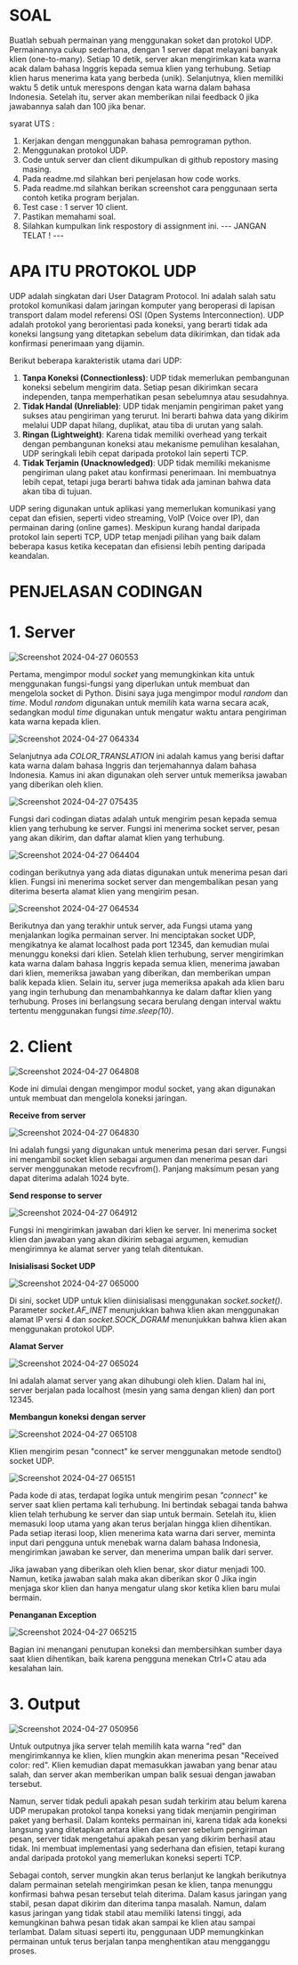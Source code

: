 # SOAL
Buatlah sebuah permainan yang menggunakan soket dan protokol UDP. Permainannya cukup sederhana, dengan 1 server dapat melayani banyak klien (one-to-many). Setiap 10 detik, server akan mengirimkan kata warna acak dalam bahasa Inggris kepada semua klien yang terhubung. Setiap klien harus menerima kata yang berbeda (unik). Selanjutnya, klien memiliki waktu 5 detik untuk merespons dengan kata warna dalam bahasa Indonesia. Setelah itu, server akan memberikan nilai feedback 0 jika jawabannya salah dan 100 jika benar.

syarat UTS :
1. Kerjakan dengan menggunakan bahasa pemrograman python.
2. Menggunakan protokol UDP.
3. Code untuk server dan client dikumpulkan di github repostory masing masing. 
4. Pada readme.md silahkan beri penjelasan how code works.
5. Pada readme.md silahkan berikan screenshot cara penggunaan serta contoh ketika program berjalan. 
6. Test case : 1 server 10 client. 
7. Pastikan memahami soal.
8. Silahkan kumpulkan link respostory di assignment ini.
 --- JANGAN TELAT ! ---

# APA ITU PROTOKOL UDP
UDP adalah singkatan dari User Datagram Protocol. Ini adalah salah satu protokol komunikasi dalam jaringan komputer yang beroperasi di lapisan transport dalam model referensi OSI (Open Systems Interconnection). UDP adalah protokol yang berorientasi pada koneksi, yang berarti tidak ada koneksi langsung yang ditetapkan sebelum data dikirimkan, dan tidak ada konfirmasi penerimaan yang dijamin.

Berikut beberapa karakteristik utama dari UDP:
1. **Tanpa Koneksi (Connectionless)**: UDP tidak memerlukan pembangunan koneksi sebelum mengirim data. Setiap pesan dikirimkan secara independen, tanpa memperhatikan pesan sebelumnya atau sesudahnya.
2. **Tidak Handal (Unreliable)**: UDP tidak menjamin pengiriman paket yang sukses atau pengiriman yang terurut. Ini berarti bahwa data yang dikirim melalui UDP dapat hilang, duplikat, atau tiba di urutan yang salah.
3. **Ringan (Lightweight)**: Karena tidak memiliki overhead yang terkait dengan pembangunan koneksi atau mekanisme pemulihan kesalahan, UDP seringkali lebih cepat daripada protokol lain seperti TCP.
4. **Tidak Terjamin (Unacknowledged)**: UDP tidak memiliki mekanisme pengiriman ulang paket atau konfirmasi penerimaan. Ini membuatnya lebih cepat, tetapi juga berarti bahwa tidak ada jaminan bahwa data akan tiba di tujuan.

UDP sering digunakan untuk aplikasi yang memerlukan komunikasi yang cepat dan efisien, seperti video streaming, VoIP (Voice over IP), dan permainan daring (online games). Meskipun kurang handal daripada protokol lain seperti TCP, UDP tetap menjadi pilihan yang baik dalam beberapa kasus ketika kecepatan dan efisiensi lebih penting daripada keandalan.

# PENJELASAN CODINGAN
# 1. Server
![Screenshot 2024-04-27 060553](https://github.com/phlipvs/UTS-PEMROGRAMAN-JARINGAN/assets/150348543/56e5b6b2-7d4e-4ebb-96f1-b7aef7281206)

Pertama, mengimpor modul *socket* yang memungkinkan kita untuk menggunakan fungsi-fungsi yang diperlukan untuk membuat dan mengelola socket di Python. Disini saya juga mengimpor modul *random* dan *time*. Modul *random* digunakan untuk memilih kata warna secara acak, sedangkan modul *time* digunakan untuk mengatur waktu antara pengiriman kata warna kepada klien.

![Screenshot 2024-04-27 064334](https://github.com/phlipvs/UTS-PEMROGRAMAN-JARINGAN/assets/150348543/1b9a945e-086d-40d7-824e-633b8c19f431)

Selanjutnya ada *COLOR_TRANSLATION* ini adalah kamus yang berisi daftar kata warna dalam bahasa Inggris dan terjemahannya dalam bahasa Indonesia. Kamus ini akan digunakan oleh server untuk memeriksa jawaban yang diberikan oleh klien.

![Screenshot 2024-04-27 075435](https://github.com/phlipvs/UTS-PEMROGRAMAN-JARINGAN/assets/150348543/71a3f5d7-4b4b-48e5-be75-095b4ec10881)

Fungsi dari codingan diatas adalah untuk mengirim pesan kepada semua klien yang terhubung ke server. Fungsi ini menerima socket server, pesan yang akan dikirim, dan daftar alamat klien yang terhubung.

![Screenshot 2024-04-27 064404](https://github.com/phlipvs/UTS-PEMROGRAMAN-JARINGAN/assets/150348543/61dafd9f-e79c-4b5a-bf70-0881701e6bd1)

codingan berikutnya yang ada diatas digunakan untuk menerima pesan dari klien. Fungsi ini menerima socket server dan mengembalikan pesan yang diterima beserta alamat klien yang mengirim pesan.

![Screenshot 2024-04-27 064534](https://github.com/phlipvs/UTS-PEMROGRAMAN-JARINGAN/assets/150348543/212f975e-a787-4eef-9d11-d78266a6e1bb)

Berikutnya dan yang terakhir untuk server, ada Fungsi utama yang menjalankan logika permainan server. Ini menciptakan socket UDP, mengikatnya ke alamat localhost pada port 12345, dan kemudian mulai menunggu koneksi dari klien. Setelah klien terhubung, server mengirimkan kata warna dalam bahasa Inggris kepada semua klien, menerima jawaban dari klien, memeriksa jawaban yang diberikan, dan memberikan umpan balik kepada klien. Selain itu, server juga memeriksa apakah ada klien baru yang ingin terhubung dan menambahkannya ke dalam daftar klien yang terhubung. Proses ini berlangsung secara berulang dengan interval waktu tertentu menggunakan fungsi *time.sleep(10)*.

# 2. Client
![Screenshot 2024-04-27 064808](https://github.com/phlipvs/UTS-PEMROGRAMAN-JARINGAN/assets/150348543/f72814e8-001e-4592-ab12-a6922729486a)

Kode ini dimulai dengan mengimpor modul socket, yang akan digunakan untuk membuat dan mengelola koneksi jaringan.

__Receive from server__

![Screenshot 2024-04-27 064830](https://github.com/phlipvs/UTS-PEMROGRAMAN-JARINGAN/assets/150348543/948600f0-5b97-4910-a917-0c6715502741)

Ini adalah fungsi yang digunakan untuk menerima pesan dari server. Fungsi ini mengambil socket klien sebagai argumen dan menerima pesan dari server menggunakan metode recvfrom(). Panjang maksimum pesan yang dapat diterima adalah 1024 byte.

__Send response to server__

![Screenshot 2024-04-27 064912](https://github.com/phlipvs/UTS-PEMROGRAMAN-JARINGAN/assets/150348543/279d5981-0f19-4b66-8f60-06844cef69ea)

Fungsi ini mengirimkan jawaban dari klien ke server. Ini menerima socket klien dan jawaban yang akan dikirim sebagai argumen, kemudian mengirimnya ke alamat server yang telah ditentukan.

__Inisialisasi Socket UDP__

![Screenshot 2024-04-27 065000](https://github.com/phlipvs/UTS-PEMROGRAMAN-JARINGAN/assets/150348543/7001452c-4fb2-4773-afd2-0907180c576e)

Di sini, socket UDP untuk klien diinisialisasi menggunakan *socket.socket()*. Parameter *socket.AF_INET* menunjukkan bahwa klien akan menggunakan alamat IP versi 4 dan *socket.SOCK_DGRAM* menunjukkan bahwa klien akan menggunakan protokol UDP.

__Alamat Server__

![Screenshot 2024-04-27 065024](https://github.com/phlipvs/UTS-PEMROGRAMAN-JARINGAN/assets/150348543/e11ef84b-5274-4ae8-b2ce-681b6962204e)

Ini adalah alamat server yang akan dihubungi oleh klien. Dalam hal ini, server berjalan pada localhost (mesin yang sama dengan klien) dan port 12345.

__Membangun koneksi dengan server__

![Screenshot 2024-04-27 065108](https://github.com/phlipvs/UTS-PEMROGRAMAN-JARINGAN/assets/150348543/352bb9f4-168a-4ab7-b968-f1eb9f95404d)

Klien mengirim pesan "connect" ke server menggunakan metode sendto() socket UDP.

![Screenshot 2024-04-27 065151](https://github.com/phlipvs/UTS-PEMROGRAMAN-JARINGAN/assets/150348543/464af627-ed89-4a0e-b24a-f39b94697ea2)

Pada kode di atas, terdapat logika untuk mengirim pesan *"connect"* ke server saat klien pertama kali terhubung. Ini bertindak sebagai tanda bahwa klien telah terhubung ke server dan siap untuk bermain. Setelah itu, klien memasuki loop utama yang akan terus berjalan hingga klien dihentikan. Pada setiap iterasi loop, klien menerima kata warna dari server, meminta input dari pengguna untuk menebak warna dalam bahasa Indonesia, mengirimkan jawaban ke server, dan menerima umpan balik dari server.

Jika jawaban yang diberikan oleh klien benar, skor diatur menjadi 100. Namun, ketika jawaban salah maka akan diberikan skor 0 Jika ingin menjaga skor klien dan hanya mengatur ulang skor ketika klien baru mulai bermain.

__Penanganan Exception__

![Screenshot 2024-04-27 065215](https://github.com/phlipvs/UTS-PEMROGRAMAN-JARINGAN/assets/150348543/76919d0b-a592-43b5-b10b-2314725cb7df)

Bagian ini menangani penutupan koneksi dan membersihkan sumber daya saat klien dihentikan, baik karena pengguna menekan Ctrl+C atau ada kesalahan lain.

# 3. Output
![Screenshot 2024-04-27 050956](https://github.com/phlipvs/UTS-PEMROGRAMAN-JARINGAN/assets/150348543/ffc020ef-380f-4711-b4bf-5548159d92bc)

Untuk outputnya jika server telah memilih kata warna "red" dan mengirimkannya ke klien, klien mungkin akan menerima pesan "Received color: red". Klien kemudian dapat memasukkan jawaban yang benar atau salah, dan server akan memberikan umpan balik sesuai dengan jawaban tersebut.

Namun, server tidak peduli apakah pesan sudah terkirim atau belum karena UDP merupakan protokol tanpa koneksi yang tidak menjamin pengiriman paket yang berhasil. Dalam konteks permainan ini, karena tidak ada koneksi langsung yang ditetapkan antara klien dan server sebelum pengiriman pesan, server tidak mengetahui apakah pesan yang dikirim berhasil atau tidak. Ini membuat implementasi yang sederhana dan efisien, tetapi kurang andal daripada protokol yang memerlukan koneksi seperti TCP.

Sebagai contoh, server mungkin akan terus berlanjut ke langkah berikutnya dalam permainan setelah mengirimkan pesan ke klien, tanpa menunggu konfirmasi bahwa pesan tersebut telah diterima. Dalam kasus jaringan yang stabil, pesan dapat dikirim dan diterima tanpa masalah. Namun, dalam kasus jaringan yang tidak stabil atau memiliki latensi tinggi, ada kemungkinan bahwa pesan tidak akan sampai ke klien atau sampai terlambat. Dalam situasi seperti itu, penggunaan UDP memungkinkan permainan untuk terus berjalan tanpa menghentikan atau mengganggu proses.
